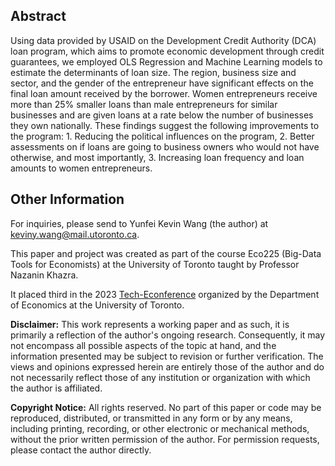 ## Abstract
Using data provided by USAID on the Development Credit Authority (DCA) loan program, which
aims to promote economic development through credit guarantees, we employed OLS Regression and
Machine Learning models to estimate the determinants of loan size. The region, business size and
sector, and the gender of the entrepreneur have significant effects on the final loan amount received by
the borrower. Women entrepreneurs receive more than 25% smaller loans than male entrepreneurs for
similar businesses and are given loans at a rate below the number of businesses they own nationally. These
findings suggest the following improvements to the program: 1. Reducing the political influences on the
program, 2. Better assessments on if loans are going to business owners who would not have otherwise,
and most importantly, 3. Increasing loan frequency and loan amounts to women entrepreneurs.

## Other Information
For inquiries, please send to Yunfei Kevin Wang (the author) at keviny.wang@mail.utoronto.ca.

This paper and project was created as part of the course Eco225 (Big-Data Tools for Economists) at the University of Toronto taught by Professor Nazanin Khazra.

It placed third in the 2023 [Tech-Econference](https://newsletter.economics.utoronto.ca/current-edition/the-third-annual-tech-econference/) organized by the Department of Economics at the University of Toronto.

**Disclaimer:** This work represents a working paper and as such, it is primarily a reflection of the author's ongoing research. Consequently, it may not encompass all possible aspects of the topic at hand, and the information presented may be subject to revision or further verification. The views and opinions expressed herein are entirely those of the author and do not necessarily reflect those of any institution or organization with which the author is affiliated.

**Copyright Notice:** All rights reserved. No part of this paper or code may be reproduced, distributed, or transmitted in any form or by any means, including printing, recording, or other electronic or mechanical methods, without the prior written permission of the author. For permission requests, please contact the author directly.



